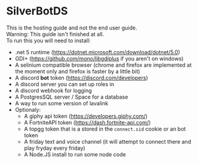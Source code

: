 # SilverBotDS
This is the hosting guide and not the end user guide.  
Warning: This guide isn't finished at all.  
To run this you will need to install:
- .net 5 runtime (https://dotnet.microsoft.com/download/dotnet/5.0)
- GDI+ (https://github.com/mono/libgdiplus if you aren't on windows)
- A selinium compatible browser (chrome and firefox are implemented at the moment only and firefox is faster by a little bit)
- A discord **bot** token (https://discord.com/developers)
- A discord server you can set up roles in
- A discord webhook for logging
- A PostgresSQL server / Space for a database
- A way to run some version of lavalink
- Optionaly:
  - A giphy api token (https://developers.giphy.com/)
  - A FortniteAPI token (https://dash.fortnite-api.com/)
  - A topgg token that is a stored in the `connect.sid` cookie or an bot token
  - A friday text and voice channel (it will attempt to connect there and play fryday every friday)
  - A Node.JS install to run some node code

